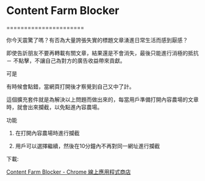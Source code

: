 # Content Farm Blocker
======================

你今天震驚了嗎？有否為大量誇張失實的標題文章湧進日常生活而感到厭感？

即使告訢朋友不要再轉載有關文章，結果還是不會消失，最後只能進行消極的抵抗 － 不點擊，不讓自己為對方的廣告收益帶來貢獻。

可是

有時候會點錯，當網頁打開後才察覺到自己又中了計。

這個擴充套件就是為解決以上問題而做出來的，每當用戶準備打開內容農場的文章時，就會出來攔截，以免點進內容農場。

功能

 1. 在打開內容農場時進行攔截
 
 2. 用戶可以選擇繼續，然後在10分鐘內不再對同一網址進行攔截

下載:

[Content Farm Blocker - Chrome 線上應用程式商店](https://chrome.google.com/webstore/detail/opjaibbmmpldcncnbbglondckfnokfpm?hl=zh-TW)